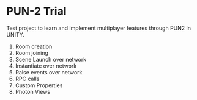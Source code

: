 <h1>PUN-2 Trial</h1>
<p>Test project to learn and implement multiplayer features through PUN2 in UNITY.</p>
<ol>
 <li>Room creation</li>
 <li>Room joining</li>
 <li>Scene Launch over network</li> 
 <li>Instantiate over network</li>
 <li>Raise events over network</li>
 <li>RPC calls</li>
 <li>Custom Properties</li>
 <li>Photon Views</li>
</ol>
